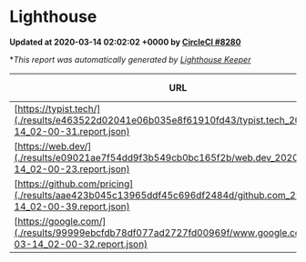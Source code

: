 
# Lighthouse

**Updated at 2020-03-14 02:02:02 +0000 by [CircleCI #8280](https://circleci.com/gh/ItinerisLtd/lighthouse-keeper-example/8280)**

**This report was automatically generated by [Lighthouse Keeper](https://github.com/itinerisltd/lighthouse-keeper)*

| URL | Performance | Accessibility | Best Practices | SEO | PWA | Updated At |
| --- | --- | --- | --- | --- | --- | --- |
| [https://typist.tech/](./results/e463522d02041e06b035e8f61910fd43/typist.tech_2020-03-14_02-00-31.report.json) | 0.98 | 0.92 | 0.86 | 0.9 | 0.59 | 2020-03-14T02:00:31.347Z |
| [https://web.dev/](./results/e09021ae7f54dd9f3b549cb0bc165f2b/web.dev_2020-03-14_02-00-23.report.json) | 0.94 | 0.9 | 1 | 0.98 | 1 | 2020-03-14T02:00:23.106Z |
| [https://github.com/pricing](./results/aae423b045c13965ddf45c696df2484d/github.com_2020-03-14_02-00-39.report.json) | 0.58 | 0.95 | 0.93 | 0.92 | 0.56 | 2020-03-14T02:00:39.401Z |
| [https://google.com/](./results/99999ebcfdb78df077ad2727fd00969f/www.google.com_2020-03-14_02-00-32.report.json) | 0.92 | 0.86 | 0.93 | 0.92 | 0.56 | 2020-03-14T02:00:32.977Z |

